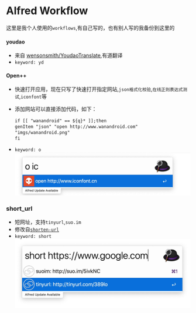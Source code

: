 # Alfred Workflow
这里是我个人使用的`workflows`,有自己写的，也有别人写的我备份到这里的

#### youdao
* 来自 [wensonsmith/YoudaoTranslate](https://github.com/wensonsmith/YoudaoTranslate),有道翻译
* `keyword: yd`

#### Open++
* 快速打开应用，现在只写了快速打开指定网站,`json格式化校验`,`在线正则表达式测试`,`iconfont`等
* 添加网站可以直接添加代码，如下：

	```
	if [[ "wanandroid" == ${q}* ]];then
	genItem "json" "open http://www.wanandroid.com" "imgs/wanandroid.png"
	fi
	```
* `keyword: o`
![](imgs/iconfont.png)

### short_url
* 短网址，支持`tinyurl`,`suo.im`
* 修改自[`shorten-url`](http://www.packal.org/workflow/shorten-url)
* `keyword: short`
![](imgs/short_url.png)

